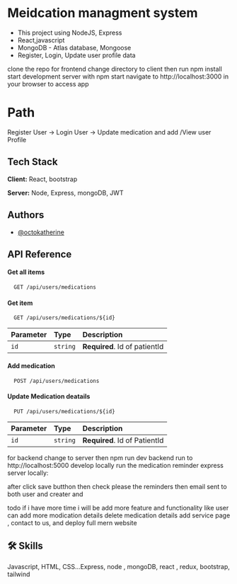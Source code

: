 # Meidcation managment system

- This project using NodeJS, Express
- React,javascript
- MongoDB - Atlas database, Mongoose
- Register, Login, Update user profile data 

clone the repo
for frontend
change directory to client then run npm install
start development server with npm start
navigate to http://localhost:3000 in your browser to access app

# Path
Register User -> Login User -> Update medication and add /View user Profile

## Tech Stack

**Client:** React, bootstrap

**Server:** Node, Express, mongoDB, JWT

## Authors

- [@octokatherine](https://github.com/Javedansari1993/kratinAssigment)

## API Reference

#### Get all items

```http
  GET /api/users/medications
```

#### Get item

```http
  GET /api/users/medications/${id}
```

| Parameter | Type     | Description                       |
| :-------- | :------- | :-------------------------------- |
| `id`      | `string` | **Required**. Id of patientId |

#### Add medication

```http
  POST /api/users/medications
```


#### Update Medication deatails

```http
  PUT /api/users/medications/${id}
```

| Parameter | Type     | Description                       |
| :-------- | :------- | :-------------------------------- |
| `id`      | `string` | **Required**. Id of PatientId |


for backend 
change to server then npm run dev
backend run  to http://localhost:5000   develop locally run the medication reminder express server locally:

after click save butthon then check please the reminders then email sent to both user and creater and

todo
if i have more time i will be add more feature and functionality like
user can add more modication  details
delete medication details 
add service page , contact to us, 
and deploy full mern website 

## 🛠 Skills
Javascript, HTML, CSS...Express, node , mongoDB, react , redux, bootstrap, tailwind